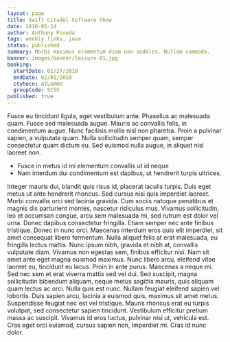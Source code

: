 ```yaml
---
layout: page
title: Swift Citadel Software Show
date: 2016-05-24
author: Anthony Pineda
tags: weekly links, java
status: published
summary: Morbi maximus elementum diam non sodales. Nullam commodo.
banner: images/banner/leisure-01.jpg
booking:
  startDate: 01/27/2018
  endDate: 02/01/2018
  ctyhocn: ATLGRHX
  groupCode: SCSS
published: true
---
```

Fusce eu tincidunt ligula, eget vestibulum ante. Phasellus ac malesuada quam. Fusce sed malesuada augue. Mauris ac convallis felis, in condimentum augue. Nunc facilisis mollis nisl non pharetra. Proin a pulvinar sapien, a vulputate quam. Nulla sollicitudin semper quam, semper consectetur quam dictum eu. Sed euismod nulla augue, in aliquet nisl laoreet non.

* Fusce in metus id mi elementum convallis ut id neque
* Nam interdum dui condimentum est dapibus, ut hendrerit turpis ultrices.

Integer mauris dui, blandit quis risus id, placerat iaculis turpis. Duis eget metus ut ante hendrerit rhoncus. Sed cursus nisi quis imperdiet laoreet. Morbi convallis orci sed lacinia gravida. Cum sociis natoque penatibus et magnis dis parturient montes, nascetur ridiculus mus. Vivamus sollicitudin, leo et accumsan congue, arcu sem malesuada mi, sed rutrum est dolor vel urna. Donec dapibus consectetur fringilla. Etiam semper nec ante finibus tristique. Donec in nunc orci. Maecenas interdum eros quis elit imperdiet, sit amet consequat libero fermentum. Nulla aliquet felis at erat malesuada, eu fringilla lectus mattis. Nunc ipsum nibh, gravida et nibh at, convallis vulputate diam. Vivamus non egestas sem, finibus efficitur nisi. Nam sit amet ante eget magna euismod maximus. Nunc libero arcu, eleifend vitae laoreet eu, tincidunt eu lacus. Proin in ante purus.
Maecenas a neque mi. Sed nec sem et erat viverra mattis sed vel dui. Sed suscipit, magna sollicitudin bibendum aliquam, neque metus sagittis mauris, quis aliquam quam lectus ac orci. Nulla quis est nunc. Nullam feugiat eleifend sapien vel lobortis. Duis sapien arcu, lacinia a euismod quis, maximus sit amet metus. Suspendisse feugiat nec est vel tristique. Mauris rhoncus erat eu turpis volutpat, sed consectetur sapien tincidunt. Vestibulum efficitur pretium massa ac suscipit. Vivamus id eros luctus, pulvinar nisi ut, vehicula est. Cras eget orci euismod, cursus sapien non, imperdiet mi. Cras id nunc dolor.
